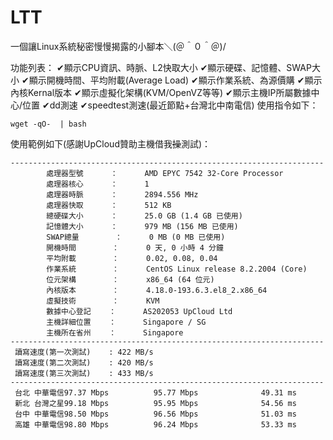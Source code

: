 # LTT
一個讓Linux系統秘密慢慢揭露的小腳本＼(＠＾０＾＠)/

功能列表：
✔顯示CPU資訊、時脈、L2快取大小
✔顯示硬碟、記憶體、SWAP大小
✔顯示開機時間、平均附載(Average Load)
✔顯示作業系統、為源價購
✔顯示內核Kernal版本
✔顯示虛擬化架構(KVM/OpenVZ等等)
✔顯示主機IP所屬數據中心/位置
✔dd測速
✔speedtest測速(最近節點+台灣北中南電信)
使用指令如下：

```
wget -qO-  | bash
```
使用範例如下(感謝UpCloud贊助主機借我~~操~~測試)：
```
----------------------------------------------------------------------
        處理器型號      ：      AMD EPYC 7542 32-Core Processor
        處理器核心      ：      1
        處理器時脈      ：      2894.556 MHz
        處理器快取      ：      512 KB
        總硬碟大小      ：      25.0 GB (1.4 GB 已使用)
        記憶體大小      ：      979 MB (156 MB 已使用)
        SWAP總量        ：      0 MB (0 MB 已使用)
        開機時間        ：      0 天, 0 小時 4 分鐘
        平均附載        ：      0.02, 0.08, 0.04
        作業系統        ：      CentOS Linux release 8.2.2004 (Core) 
        位元架構        ：      x86_64 (64 位元)
        內核版本        ：      4.18.0-193.6.3.el8_2.x86_64
        虛擬技術        ：      KVM
        數據中心登記    ：      AS202053 UpCloud Ltd
        主機詳細位置    ：      Singapore / SG
        主機所在省州    ：      Singapore
----------------------------------------------------------------------
 讀寫速度(第一次測試)    : 422 MB/s
 讀寫速度(第二次測試)    : 420 MB/s
 讀寫速度(第三次測試)    : 433 MB/s
----------------------------------------------------------------------
 台北 中華電信97.37 Mbps          95.77 Mbps              49.31 ms                
 新北 台灣之星99.18 Mbps          95.95 Mbps              54.56 ms                
 台中 中華電信98.50 Mbps          96.56 Mbps              51.03 ms                
 高雄 中華電信98.80 Mbps          96.24 Mbps              53.33 ms  
```
